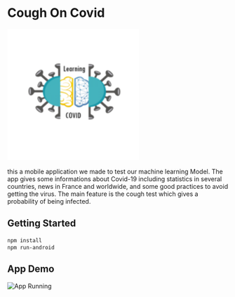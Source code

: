 # Cough On Covid
<img title="logo" src="./assets/images/logo.png" height="300px" />

this a mobile application we made to test our machine learning Model. The app gives some informations about 
Covid-19 including statistics in several countries, news in France and worldwide, and some good practices to
avoid getting the virus. The main feature is the cough test which gives a probability of being infected. 


## Getting Started

```
npm install
npm run-android
```

## App Demo
![App Running](./assets/images/demo.gif)

